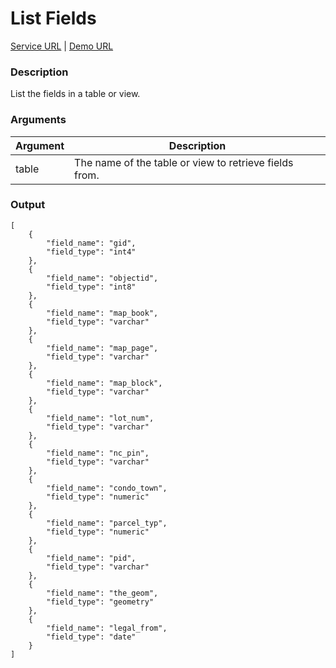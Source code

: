 # List Fields
[Service URL](v1/ws_listfields.php) | 
[Demo URL](v1/ws_listfields.php?table=tax_parcels)

### Description
List the fields in a table or view.

### Arguments
<table class="table table-bordered">
    <thead>
        <tr>
            <th>Argument</th>
            <th>Description</th>
        </tr>
    </thead>
    <tbody>
        <tr>
            <td>table</td>
            <td>The name of the table or view to retrieve fields from.</td>
        </tr>        
    </tbody>
</table>

### Output
    [
        {
            "field_name": "gid",
            "field_type": "int4"
        },
        {
            "field_name": "objectid",
            "field_type": "int8"
        },
        {
            "field_name": "map_book",
            "field_type": "varchar"
        },
        {
            "field_name": "map_page",
            "field_type": "varchar"
        },
        {
            "field_name": "map_block",
            "field_type": "varchar"
        },
        {
            "field_name": "lot_num",
            "field_type": "varchar"
        },
        {
            "field_name": "nc_pin",
            "field_type": "varchar"
        },
        {
            "field_name": "condo_town",
            "field_type": "numeric"
        },
        {
            "field_name": "parcel_typ",
            "field_type": "numeric"
        },
        {
            "field_name": "pid",
            "field_type": "varchar"
        },
        {
            "field_name": "the_geom",
            "field_type": "geometry"
        },
        {
            "field_name": "legal_from",
            "field_type": "date"
        }
    ]
